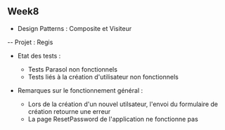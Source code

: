 ## Week8

-   Design Patterns : Composite et Visiteur

--
Projet : Regis

-   Etat des tests :

    -   Tests Parasol non fonctionnels
    -   Tests liés à la création d'utilisateur non fonctionnels

-   Remarques sur le fonctionnement général :
    -   Lors de la création d'un nouvel utilsateur, l'envoi du formulaire de création retourne une erreur
    -   La page ResetPassword de l'application ne fonctionne pas
